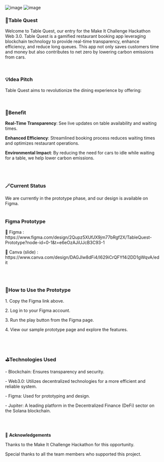 ![image](https://github.com/winniehhy/Table_Quest/assets/155449474/dd6c1ea9-c0d2-45c2-89f3-4ec489e9c9e8)
![image](https://github.com/winniehhy/Table_Quest/assets/155449474/aed45bdb-0e73-4cd5-ba65-bfd5c311e0b3)




<h3>🌟Table Quest</h3>
<p>  Welcome to Table Quest, our entry for the Make It Challenge Hackathon Web 3.0. Table Quest is a gamified restaurant booking app leveraging blockchain technology to provide real-time transparency, enhance efficiency, and reduce long queues. This app not only saves customers time and money but also contributes to net zero by lowering carbon emissions from cars. </p>


<br>
<h3>💡Idea Pitch</h3>
Table Quest aims to revolutionize the dining experience by offering:
</br>

<br><h3> 🚨Benefit </h3>  
<p><b>Real-Time Transparency</b>: See live updates on table availability and waiting times. </p>
<p><b>Enhanced Efficiency</b>: Streamlined booking process reduces waiting times and optimizes restaurant operations. </p>
<p><b>Environmental Impact</b>: By reducing the need for cars to idle while waiting for a table, we help lower carbon emissions. </p>
</br>

<br>
<h3>🪄Current Status</h3>
We are currently in the prototype phase, and our design is available on Figma.
</br>

<br>
<h3>Figma Prototype</h3>
<p>📌 Figma         : https://www.figma.com/design/2Qupz5XUfJX9jm77bRgf2X/TableQuest-Prototype?node-id=0-1&t=e6eOzAJiUJcB3C93-1</p>
<p>🌝 Canva (slide) : https://www.canva.com/design/DAGJlw8dFi4/l629iCrQFYf4i2DD1gWqvA/edit </p>
</br>

<br>
<h3>📍How to Use the Prototype </h3>
<p>1. Copy the Figma link above. </p>
<p>2. Log in to your Figma account. </p>
<p>3. Run the play button from the Figma page.</p>
<p>4. View our sample prototype page and explore the features.</p>
</br>

<br>
<h3>⛳️Technologies Used</h3>
<p>- Blockchain: Ensures transparency and security.</p>
<p>- Web3.0: Utilizes decentralized technologies for a more efficient and reliable system.</p>
<p>- Figma: Used for prototyping and design.</p>
<p>- Jupiter: A leading platform in the Decentralized Finance (DeFi) sector on the Solana blockchain.</p>
</br>

<br>🧩
<b> Acknowledgements </b>
<p>Thanks to the Make It Challenge Hackathon for this opportunity.</p>
<p>Special thanks to all the team members who supported this project.</p>
</br>
